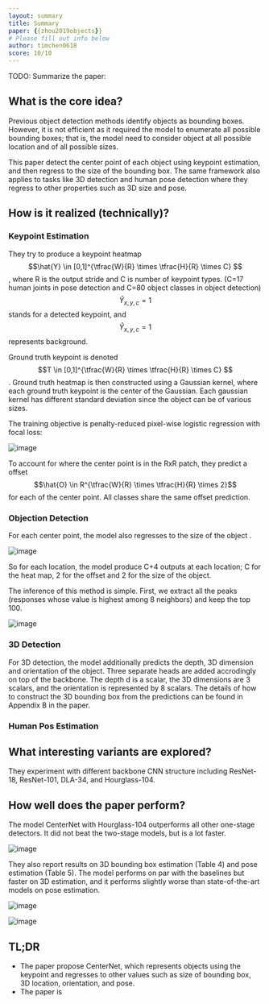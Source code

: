 ```yaml
---
layout: summary
title: Summary
paper: {{zhou2019objects}}
# Please fill out info below
author: timchen0618
score: 10/10
---
```


TODO: Summarize the paper:
## What is the core idea?
Previous object detection methods identify objects as bounding boxes. However, it is not efficient as it required the model to enumerate all possible bounding boxes; that is, the model need to consider object at all possible location and of all possible sizes. 

This paper detect the center point of each object using keypoint estimation, and then regress to the size of the bounding box.
The same framework also applies to tasks like 3D detection and human pose detection where they regress to other properties such as 3D size and pose.

## How is it realized (technically)?

### Keypoint Estimation
They try to produce a keypoint heatmap $$\hat{Y} \in [0,1]^{\tfrac{W}{R} \times \tfrac{H}{R} \times C} $$, where R is the output stride and C is number of keypoint types. (C=17 human joints in pose detection and C=80 object classes in object detection) $$\hat{Y}_{x,y,c}=1$$ stands for a detected keypoint, and $$\hat{Y}_{x,y,c}=1$$ represents background. 

Ground truth keypoint is denoted $$T \in [0,1]^{\tfrac{W}{R} \times \tfrac{H}{R} \times C} $$. 
Ground truth heatmap is then constructed using a Gaussian kernel, where each ground truth keypoint is the center of the Gaussian. Each gaussian kernel has different standard deviation since the object can be of various sizes.

The training objective is penalty-reduced pixel-wise logistic regression with focal loss:

![image](https://user-images.githubusercontent.com/35536646/138367795-b3711374-dcac-4c97-bc52-99abec63d40b.png)


To account for where the center point is in the RxR patch, they predict a offset $$\hat{O} \in R^{\tfrac{W}{R} \times \tfrac{H}{R} \times 2}$$ for each of the center point. All classes share the same offset prediction. 

### Objection Detection
For each center point, the model also regresses to the size of the object . 

![image](https://user-images.githubusercontent.com/35536646/138213827-43be5b32-b964-49d8-ae57-b3b9235ddb8c.png)

So for each location, the model produce C+4 outputs at each location; C for the heat map, 2 for the offset and 2 for the size of the object.

The inference of this method is simple. First, we extract all the peaks (responses whose value is highest among 8 neighbors) and keep the top 100. 

![image](https://user-images.githubusercontent.com/35536646/138218692-51d6afb9-3f74-440c-aa5a-b818acda5f92.png)


### 3D Detection

For 3D detection, the model additionally predicts the depth, 3D dimension and orientation of the object. Three separate heads are added accrodingly on top of the backbone. The depth d is a scalar, the 3D dimensions are 3 scalars, and the orientation is represented by 8 scalars. The details of how to construct the 3D bounding box from the predictions can be found in Appendix B in the paper. 

### Human Pos Estimation

## What interesting variants are explored?
They experiment with different backbone CNN structure including ResNet-18, ResNet-101, DLA-34, and Hourglass-104. 


## How well does the paper perform?

The model CenterNet with Hourglass-104 outperforms all other one-stage detectors. It did not beat the two-stage models, but is a lot faster. 

![image](https://user-images.githubusercontent.com/35536646/138371324-529b8d82-4b2f-47c0-83f4-4c52f676df8a.png)

They also report results on 3D bounding box estimation (Table 4) and pose estimation (Table 5). The model performs on par with the baselines but faster on 3D estimation, and it performs slightly worse than state-of-the-art models on pose estimation.

![image](https://user-images.githubusercontent.com/35536646/138371504-0165da8d-d02c-456d-ad0c-2bd14d53ec19.png)

![image](https://user-images.githubusercontent.com/35536646/138371528-557fb39b-a21c-474e-bf0d-28057124c17c.png)

## TL;DR
- The paper propose CenterNet, which represents objects using the keypoint and regresses to other values such as size of bounding box, 3D location, orientation, and pose.
- The paper is 
